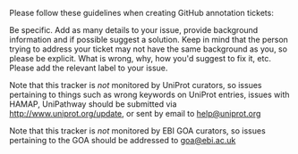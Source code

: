 Please follow these guidelines when creating GitHub annotation tickets:

Be specific. Add as many details to your issue, provide background information and if possible suggest a solution. Keep in mind that the person trying to address your ticket may not have the same background as you, so please be explicit. What is wrong, why, how you'd suggest to fix it, etc.
Please add the relevant label to your issue. 

Note that this tracker is *not* monitored by UniProt curators, so issues pertaining to things such as wrong keywords on UniProt entries, issues with HAMAP, UniPathway should be submitted via http://www.uniprot.org/update, or sent by email to help@uniprot.org

Note that this tracker is *not* monitored by EBI GOA curators, so issues pertaining to the GOA should be addressed to goa@ebi.ac.uk

